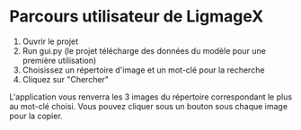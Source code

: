 # Parcours utilisateur de LigmageX

1. Ouvrir le projet
2. Run gui.py (le projet télécharge des données du modèle pour une première utilisation)
3. Choisissez un répertoire d'image et un mot-clé pour la recherche
4. Cliquez sur "Chercher"

L'application vous renverra les 3 images du répertoire correspondant le plus au mot-clé choisi. Vous pouvez cliquer sous un bouton sous chaque image pour la copier.
